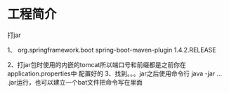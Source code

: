 # 工程简介

打jar

1、<!--巨坑的一件事，这里需要改变打包的版本，除了这个版本其他的都不行-->
<plugin>
<groupId>org.springframework.boot</groupId>
<artifactId>spring-boot-maven-plugin</artifactId>
<version>1.4.2.RELEASE</version>

2、打jar包时使用的内嵌的tomcat所以端口号和前缀都是之前你在application.properties中 配置好的 3、找到。。。jar之后使用命令行 java -jar ...
.jar运行，也可以建立一个bat文件把命令写在里面     
           
               
 